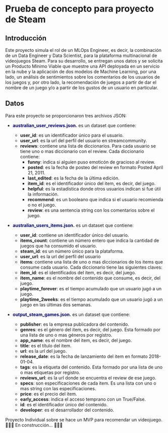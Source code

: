 # Prueba de concepto para proyecto de Steam

## Introducción

Este proyecto simula el rol  de un MLOps Engineer, es decir, la combinación de un Data Engineer y Data Scientist, para la plataforma multinacional de videojuegos Steam. Para su desarrollo, se entregan unos datos y se solicita un Producto Mínimo Viable que muestre una API deployada en un servicio en la nube y la aplicación de dos modelos de Machine Learning, por una lado, un análisis de sentimientos sobre los comentarios de los usuarios de los juegos y, por otro lado, la recomendación de juegos a partir de dar el nombre de un juego y/o a partir de los gustos de un usuario en particular.

## Datos

Para este proyecto se proporcionaron tres archivos JSON:

* <span style="color: navy; font-weight: bold;">australian_user_reviews.json.</span> es un dataset que contiene:
    * **user_id**: es un identificador único para el usuario.
    * **user_url**: es la url del perfil del usuario en streamcommunity.
    * **reviews**: contiene una lista de diccionarios. Para cada usuario se tiene uno o mas diccionario con el review. Cada diccionario contiene:
        * **funny**: indica si alguien puso emoticón de gracioso al review.
        * **posted**: es la fecha de posteo del review en formato Posted April 21, 2011.
        * **last_edited**: es la fecha de la última edición.
        * **item_id**: es el identificador único del item, es decir, del juego.
        * **helpful**: es la estadística donde otros usuarios indican si fue útil la información.
        * **recommend**: es un booleano que indica si el usuario recomienda o no el juego.
        * **review**: es una sentencia string con los comentarios sobre el juego.

* <span style="color: navy; font-weight: bold;">australian_users_items.json.</span> es un dataset que contiene:
    * **user_id**: contiene un identificador único del usuario.
    * **items_count**: contiene un número entero que indica la cantidad de juegos que ha consumido el usuario.
    * **steam_id**: es un número único para la plataforma.
    * **user_url**: es la url del perfil del usuario
    * **items**: contiene una lista de uno o mas diccionarios de los items que consume cada usuario. Cada diccionario tiene las siguientes claves:
    * **item_id**: es el identificados del item, es decir, del juego.
    * **item_name**: es el nombre del contenido que consume, es decir, del juego.
    * **playtime_forever**: es el tiempo acumulado que un usuario jugó a un juego.
    * **playtime_2weeks**: es el tiempo acumulado que un usuario jugó a un juego en las últimas dos semanas.

* <span style="color: navy; font-weight: bold;">output_steam_games.json.</span> es un dataset que contiene:
    * **publisher**: es la empresa publicadora del contenido.
    * **genres**: es el género del item, es decir, del juego. Esta formado por una lista de uno o mas géneros por registro.
    * **app_name**: es el nombre del item, es decir, del juego.
    * **title**: es el título del item.
    * **url**: es la url del juego.
    * **release_date**: es la fecha de lanzamiento del item en formato 2018-01-04.
    * **tags**: es la etiqueta del contenido. Esta formado por una lista de uno o mas etiquetas por registro.
    * **reviews_url**: es la url donde se encuentra el review de ese juego.
    * **specs**: son especificaciones de cada item. Es una lista con uno o mas string con las especificaciones.
    * **price**: es el precio del item.
    * **early_access**: indica el acceso temprano con un True/False.
    * **id**: es el identificador único del contenido.
    * **developer**: es el desarrollador del contenido.


Proyecto Individual sobre se hace un MVP para recomendar un videojuego.  
🚧🚧🚧 En construcción... 🚧🚧🚧
